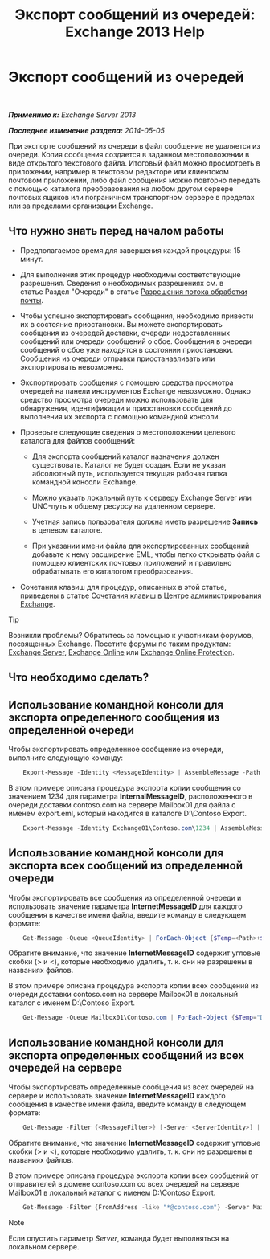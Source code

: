 ﻿---
title: 'Экспорт сообщений из очередей: Exchange 2013 Help'
TOCTitle: Экспорт сообщений из очередей
ms:assetid: 688b342c-f380-4fe0-afce-7e38cf490627
ms:mtpsurl: https://technet.microsoft.com/ru-ru/library/Aa998625(v=EXCHG.150)
ms:contentKeyID: 51408042
ms.date: 05/22/2018
mtps_version: v=EXCHG.150
ms.translationtype: MT
---

# Экспорт сообщений из очередей

 

_**Применимо к:** Exchange Server 2013_

_**Последнее изменение раздела:** 2014-05-05_

При экспорте сообщений из очереди в файл сообщение не удаляется из очереди. Копия сообщения создается в заданном местоположении в виде открытого текстового файла. Итоговый файл можно просмотреть в приложении, например в текстовом редакторе или клиентском почтовом приложении, либо файл сообщения можно повторно передать с помощью каталога преобразования на любом другом сервере почтовых ящиков или пограничном транспортном сервере в пределах или за пределами организации Exchange.

## Что нужно знать перед началом работы

  - Предполагаемое время для завершения каждой процедуры: 15 минут.

  - Для выполнения этих процедур необходимы соответствующие разрешения. Сведения о необходимых разрешениях см. в статье Раздел "Очереди" в статье [Разрешения потока обработки почты](mail-flow-permissions-exchange-2013-help.md).

  - Чтобы успешно экспортировать сообщения, необходимо привести их в состояние приостановки. Вы можете экспортировать сообщения из очередей доставки, очереди недоставленных сообщений или очереди сообщений о сбое. Сообщения в очереди сообщений о сбое уже находятся в состоянии приостановки. Сообщения из очереди отправки приостанавливать или экспортировать невозможно.

  - Экспортировать сообщения с помощью средства просмотра очередей на панели инструментов Exchange невозможно. Однако средство просмотра очереди можно использовать для обнаружения, идентификации и приостановки сообщений до выполнения их экспорта с помощью командной консоли.

  - Проверьте следующие сведения о местоположении целевого каталога для файлов сообщений:
    
      - Для экспорта сообщений каталог назначения должен существовать. Каталог не будет создан. Если не указан абсолютный путь, используется текущая рабочая папка командной консоли Exchange.
    
      - Можно указать локальный путь к серверу Exchange Server или UNC-путь к общему ресурсу на удаленном сервере.
    
      - Учетная запись пользователя должна иметь разрешение **Запись** в целевом каталоге.
    
      - При указании имени файла для экспортированных сообщений добавьте к нему расширение EML, чтобы легко открывать файл с помощью клиентских почтовых приложений и правильно обрабатывать его каталогом преобразования.

  - Сочетания клавиш для процедур, описанных в этой статье, приведены в статье [Сочетания клавиш в Центре администрирования Exchange](keyboard-shortcuts-in-the-exchange-admin-center-exchange-online-protection-help.md).

> [!TIP]  
> Возникли проблемы? Обратитесь за помощью к участникам форумов, посвященных Exchange. Посетите форумы по таким продуктам: <a href="https://go.microsoft.com/fwlink/p/?linkid=60612">Exchange Server</a>, <a href="https://go.microsoft.com/fwlink/p/?linkid=267542">Exchange Online</a> или <a href="https://go.microsoft.com/fwlink/p/?linkid=285351">Exchange Online Protection</a>.


## Что необходимо сделать?

## Использование командной консоли для экспорта определенного сообщения из определенной очереди

Чтобы экспортировать определенное сообщение из очереди, выполните следующую команду:
```powershell
    Export-Message -Identity <MessageIdentity> | AssembleMessage -Path <FilePath>\<FileName>.eml
```
В этом примере описана процедура экспорта копии сообщения со значением 1234 для параметра **InternalMessageID**, расположенного в очереди доставки contoso.com на сервере Mailbox01 для файла с именем export.eml, который находится в каталоге D:\\Contoso Export.
```powershell
    Export-Message -Identity Exchange01\Contoso.com\1234 | AssembleMessage -Path "D:\Contoso Export\export.eml"
```
## Использование командной консоли для экспорта всех сообщений из определенной очереди

Чтобы экспортировать все сообщения из определенной очереди и использовать значение параметра **InternetMessageID** для каждого сообщения в качестве имени файла, введите команду в следующем формате:
```powershell
    Get-Message -Queue <QueueIdentity> | ForEach-Object {$Temp=<Path>+$_.InternetMessageID+".eml";$Temp=$Temp.Replace("<","_");$Temp=$Temp.Replace(">","_");Export-Message $_.Identity | AssembleMessage -Path $Temp}
```
Обратите внимание, что значение **InternetMessageID** содержит угловые скобки (\> и \<), которые необходимо удалить, т. к. они не разрешены в названиях файлов.

В этом примере описана процедура экспорта копии всех сообщений из очереди доставки contoso.com на сервере Mailbox01 в локальный каталог с именем D:\\Contoso Export.
```powershell
    Get-Message -Queue Mailbox01\Contoso.com | ForEach-Object {$Temp="D:\Contoso Export\"+$_.InternetMessageID+".eml";$Temp=$Temp.Replace("<","_");$Temp=$Temp.Replace(">","_");Export-Message $_.Identity | AssembleMessage -Path $Temp}
```
## Использование командной консоли для экспорта определенных сообщений из всех очередей на сервере

Чтобы экспортировать определенные сообщения из всех очередей на сервере и использовать значение **InternetMessageID** каждого сообщения в качестве имени файла, введите команду в следующем формате:
```powershell
    Get-Message -Filter {<MessageFilter>} [-Server <ServerIdentity>] | ForEach-Object {$Temp=<Path>+$_.InternetMessageID+".eml";$Temp=$Temp.Replace("<","_");$Temp=$Temp.Replace(">","_");Export-Message $_.Identity | AssembleMessage -Path $Temp}
```
Обратите внимание, что значение **InternetMessageID** содержит угловые скобки (\> и \<), которые необходимо удалить, т. к. они не разрешены в названиях файлов.

В этом примере описана процедура экспорта копии всех сообщений от отправителей в домене contoso.com со всех очередей на сервере Mailbox01 в локальный каталог с именем D:\\Contoso Export.
```powershell
    Get-Message -Filter {FromAddress -like "*@contoso.com"} -Server Mailbox01 | ForEach-Object {$Temp="D:\Contoso Export\"+$_.InternetMessageID+".eml";$Temp=$Temp.Replace("<","_");$Temp=$Temp.Replace(">","_");Export-Message $_.Identity | AssembleMessage -Path $Temp}
```
> [!NOTE]  
> Если опустить параметр <em>Server</em>, команда будет выполняться на локальном сервере.

